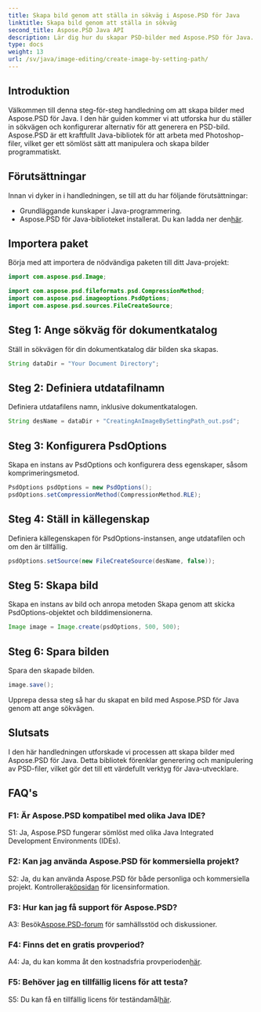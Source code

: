 ```yaml
---
title: Skapa bild genom att ställa in sökväg i Aspose.PSD för Java
linktitle: Skapa bild genom att ställa in sökväg
second_title: Aspose.PSD Java API
description: Lär dig hur du skapar PSD-bilder med Aspose.PSD för Java. Följ vår steg-för-steg-guide för sömlös bildgenerering.
type: docs
weight: 13
url: /sv/java/image-editing/create-image-by-setting-path/
---
```

## Introduktion

Välkommen till denna steg-för-steg handledning om att skapa bilder med Aspose.PSD för Java. I den här guiden kommer vi att utforska hur du ställer in sökvägen och konfigurerar alternativ för att generera en PSD-bild. Aspose.PSD är ett kraftfullt Java-bibliotek för att arbeta med Photoshop-filer, vilket ger ett sömlöst sätt att manipulera och skapa bilder programmatiskt.

## Förutsättningar

Innan vi dyker in i handledningen, se till att du har följande förutsättningar:

- Grundläggande kunskaper i Java-programmering.
-  Aspose.PSD för Java-biblioteket installerat. Du kan ladda ner den[här](https://releases.aspose.com/psd/java/).

## Importera paket

Börja med att importera de nödvändiga paketen till ditt Java-projekt:

```java
import com.aspose.psd.Image;

import com.aspose.psd.fileformats.psd.CompressionMethod;
import com.aspose.psd.imageoptions.PsdOptions;
import com.aspose.psd.sources.FileCreateSource;

```

## Steg 1: Ange sökväg för dokumentkatalog

Ställ in sökvägen för din dokumentkatalog där bilden ska skapas.

```java
String dataDir = "Your Document Directory";
```

## Steg 2: Definiera utdatafilnamn

Definiera utdatafilens namn, inklusive dokumentkatalogen.

```java
String desName = dataDir + "CreatingAnImageBySettingPath_out.psd";
```

## Steg 3: Konfigurera PsdOptions

Skapa en instans av PsdOptions och konfigurera dess egenskaper, såsom komprimeringsmetod.

```java
PsdOptions psdOptions = new PsdOptions();
psdOptions.setCompressionMethod(CompressionMethod.RLE);
```

## Steg 4: Ställ in källegenskap

Definiera källegenskapen för PsdOptions-instansen, ange utdatafilen och om den är tillfällig.

```java
psdOptions.setSource(new FileCreateSource(desName, false));
```

## Steg 5: Skapa bild

Skapa en instans av bild och anropa metoden Skapa genom att skicka PsdOptions-objektet och bilddimensionerna.

```java
Image image = Image.create(psdOptions, 500, 500);
```

## Steg 6: Spara bilden

Spara den skapade bilden.

```java
image.save();
```

Upprepa dessa steg så har du skapat en bild med Aspose.PSD för Java genom att ange sökvägen.

## Slutsats

I den här handledningen utforskade vi processen att skapa bilder med Aspose.PSD för Java. Detta bibliotek förenklar generering och manipulering av PSD-filer, vilket gör det till ett värdefullt verktyg för Java-utvecklare.

## FAQ's

### F1: Är Aspose.PSD kompatibel med olika Java IDE?

S1: Ja, Aspose.PSD fungerar sömlöst med olika Java Integrated Development Environments (IDEs).

### F2: Kan jag använda Aspose.PSD för kommersiella projekt?

 S2: Ja, du kan använda Aspose.PSD för både personliga och kommersiella projekt. Kontrollera[köpsidan](https://purchase.aspose.com/buy) för licensinformation.

### F3: Hur kan jag få support för Aspose.PSD?

 A3: Besök[Aspose.PSD-forum](https://forum.aspose.com/c/psd/34) för samhällsstöd och diskussioner.

### F4: Finns det en gratis provperiod?

 A4: Ja, du kan komma åt den kostnadsfria provperioden[här](https://releases.aspose.com/).

### F5: Behöver jag en tillfällig licens för att testa?

 S5: Du kan få en tillfällig licens för teständamål[här](https://purchase.aspose.com/temporary-license/).